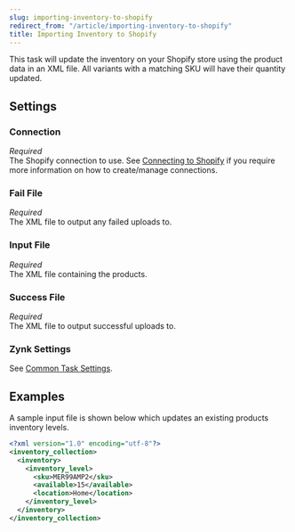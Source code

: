 ```yaml
---
slug: importing-inventory-to-shopify
redirect_from: "/article/importing-inventory-to-shopify"
title: Importing Inventory to Shopify
---
```

This task will update the inventory on your Shopify store using the product data in an XML file. All variants with a matching SKU will have their quantity updated.

## Settings
### Connection
_Required_  
The Shopify connection to use. See [Connecting to Shopify](connecting-to-shopify) if you require more information on how to create/manage connections.

### Fail File
_Required_  
The XML file to output any failed uploads to.

### Input File
_Required_  
The XML file containing the products. 

### Success File
_Required_  
The XML file to output successful uploads to. 

### Zynk Settings
See [Common Task Settings](common-task-settings).

## Examples
A sample input file is shown below which updates an existing products inventory levels.
```xml
<?xml version="1.0" encoding="utf-8"?>
<inventory_collection>
  <inventory>
    <inventory_level>
      <sku>MER99AMP2</sku>
      <available>15</available>
      <location>Home</location>
    </inventory_level>
  </inventory>
</inventory_collection>
```
